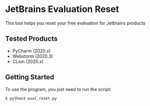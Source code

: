 # JetBrains Evaluation Reset
This tool helps you reset your free evaluation for Jetbrains products

## Tested Products
- PyCharm (2020.x)
- Webstorm (2020.3)
- CLion (2020.x)

## Getting Started
To use the program, you just need to run the script:
``` shell
$ python3 eval_reset.py
```